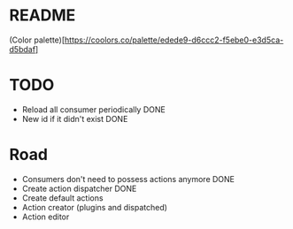 # README

(Color palette)[https://coolors.co/palette/edede9-d6ccc2-f5ebe0-e3d5ca-d5bdaf]

# TODO

- Reload all consumer periodically DONE
- New id if it didn't exist DONE

# Road

- Consumers don't need to possess actions anymore DONE
- Create action dispatcher DONE
- Create default actions
- Action creator (plugins and dispatched)
- Action editor